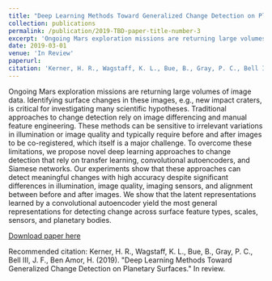 ```yaml
---
title: "Deep Learning Methods Toward Generalized Change Detection on Planetary Surfaces"
collection: publications
permalink: /publication/2019-TBD-paper-title-number-3
excerpt: 'Ongoing Mars exploration missions are returning large volumes of image data. Identifying surface changes in these images, e.g., new impact craters, is critical for investigating many scientific hypotheses. Traditional approaches to change detection rely on image differencing and manual feature engineering. These methods can be sensitive to irrelevant variations in illumination or image quality and typically require before and after images to be co-registered, which itself is a major challenge. To overcome these limitations, we propose novel deep learning approaches to change detection that rely on transfer learning, convolutional autoencoders, and Siamese networks. Our experiments show that these approaches can detect meaningful changes with high accuracy despite significant differences in illumination, image quality, imaging sensors, and alignment between before and after images. We show that the latent representations learned by a convolutional autoencoder yield the most general representations for detecting change across surface feature types, scales, sensors, and planetary bodies.'
date: 2019-03-01
venue: 'In Review'
paperurl: 
citation: 'Kerner, H. R., Wagstaff, K. L., Bue, B., Gray, P. C., Bell III, J. F., Ben Amor, H. (2019). &quot;Deep Learning Methods Toward Generalized Change Detection on Planetary Surfaces.&quot; In Review</i>.'
---
```

Ongoing Mars exploration missions are returning large volumes of image data. Identifying surface changes in these images, e.g., new impact craters, is critical for investigating many scientific hypotheses. Traditional approaches to change detection rely on image differencing and manual feature engineering. These methods can be sensitive to irrelevant variations in illumination or image quality and typically require before and after images to be co-registered, which itself is a major challenge. To overcome these limitations, we propose novel deep learning approaches to change detection that rely on transfer learning, convolutional autoencoders, and Siamese networks. Our experiments show that these approaches can detect meaningful changes with high accuracy despite significant differences in illumination, image quality, imaging sensors, and alignment between before and after images. We show that the latent representations learned by a convolutional autoencoder yield the most general representations for detecting change across surface feature types, scales, sensors, and planetary bodies.

[Download paper here](http://hannah-rae.github.io/files/Kerner_et_al_2019.pdf)

Recommended citation: Kerner, H. R., Wagstaff, K. L., Bue, B., Gray, P. C., Bell III, J. F., Ben Amor, H. (2019). &quot;Deep Learning Methods Toward Generalized Change Detection on Planetary Surfaces.&quot; In review.